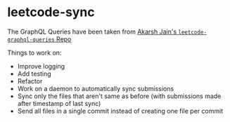 # leetcode-sync

The GraphQL Queries have been taken from [Akarsh Jain's `leetcode-graphql-queries` Repo](https://github.com/akarsh1995/leetcode-graphql-queries/)

Things to work on:
- Improve logging
- Add testing
- Refactor
- Work on a daemon to automatically sync submissions
- Sync only the files that aren't same as before (with submissions made after timestamp of last sync)
- Send all files in a single commit instead of creating one file per commit